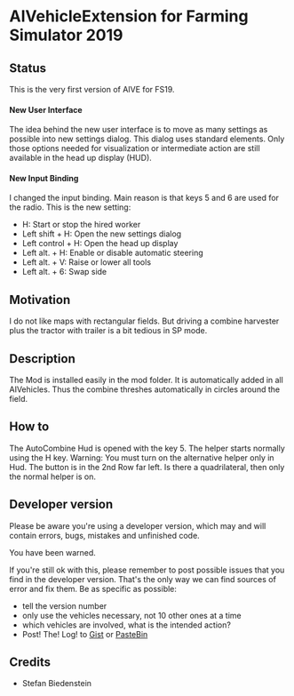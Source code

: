 # AIVehicleExtension for Farming Simulator 2019

## Status
This is the very first version of AIVE for FS19.

#### New User Interface
The idea behind the new user interface is to move as many settings as possible into new settings dialog. This dialog uses standard elements. Only those options needed for visualization or intermediate action are still available in the head up display (HUD).

#### New Input Binding
I changed the input binding. Main reason is that keys 5 and 6 are used for the radio. This is the new setting:
- H: Start or stop the hired worker
- Left shift + H: Open the new settings dialog
- Left control + H: Open the head up display
- Left alt. + H: Enable or disable automatic steering
- Left alt. + V: Raise or lower all tools
- Left alt. + 6: Swap side

## Motivation
I do not like maps with rectangular fields. But driving a combine harvester plus the tractor with trailer is a bit tedious in SP mode. 

## Description
The Mod is installed easily in the mod folder. 
It is automatically added in all AIVehicles. 
Thus the combine threshes automatically in circles around the field.

## How to
The AutoCombine Hud is opened with the key 5. The helper starts normally using the H key.
Warning: You must turn on the alternative helper only in Hud. 
The button is in the 2nd Row far left. Is there a quadrilateral, then only the normal helper is on.

## Developer version
Please be aware you're using a developer version, which may and will contain errors, bugs, mistakes and unfinished code. 

You have been warned.

If you're still ok with this, please remember to post possible issues that you find in the developer version. 
That's the only way we can find sources of error and fix them. 
Be as specific as possible:

* tell the version number
* only use the vehicles necessary, not 10 other ones at a time
* which vehicles are involved, what is the intended action?
* Post! The! Log! to [Gist](https://gist.github.com/) or [PasteBin](http://pastebin.com/)

## Credits
* Stefan Biedenstein

